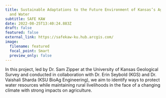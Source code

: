 ```yaml
---
title: Sustainable Adaptations to the Future Environment of Kansas’s Agriculture
  and Water
subtitle: SAFE KAW
date: 2022-08-25T13:40:24.883Z
draft: false
featured: false
external_link: https://safekaw-ku.hub.arcgis.com/
image:
  filename: featured
  focal_point: Smart
  preview_only: false
---
```

In this project, led by Dr. Sam Zipper at the University of Kansas Geological Survey and conducted in collaboration with Dr. Erin Seybold (KGS) and Dr. Vaishali Sharda (KSU BioAg Engineering), we aim to identify ways to protect water resources while maintaining rural livelihoods in the face of a changing climate with strong impacts on agriculture.
